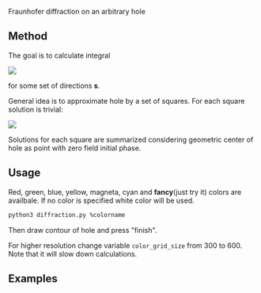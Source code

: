 Fraunhofer diffraction on an arbitrary hole
## Method
The goal is to calculate integral 

<img src="http://latex.codecogs.com/gif.latex?E(\textbf{s}) = \int\limits_{\Omega}e^{ik(\textbf{sr})}dF" border="0"/> 

for some set of directions **s**.

General idea is to approximate hole by a set of squares. For each square solution is trivial:

<img src="http://latex.codecogs.com/gif.latex?E = \int\limits_{-a/2}^{a/2}\int\limits_{-b/2}^{b/2}e^{ik(s_xx + s_yy)}dxdy = ab\frac{\sin{\alpha}}{\alpha}\frac{\sin{\beta}}{\beta}" border="0"/>

Solutions for each square are summarized considering geometric center of hole as point with zero field initial phase.

## Usage
Red, green, blue, yellow, magneta, cyan and **fancy**(just try it) colors are availbale. If no color is specified white color will be used.
```bash
python3 diffraction.py %colorname
```
Then draw contour of hole and press "finish".

For higher resolution change variable ```color_grid_size``` from 300 to 600. Note that it will slow down calculations.
## Examples

